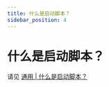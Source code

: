 ```yaml
---
title: 什么是启动脚本？
sidebar_position: 4
---
```


# 什么是启动脚本？

请见 [通用 | 什么是启动脚本？](/start/basic/what-is-startup-script)

